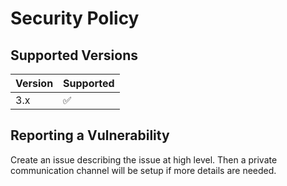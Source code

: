 # Security Policy

## Supported Versions

| Version | Supported          |
| ------- | ------------------ |
| 3.x     | :white_check_mark: |

## Reporting a Vulnerability

Create an issue describing the issue at high level. Then a private communication channel will be setup if more details are needed.
